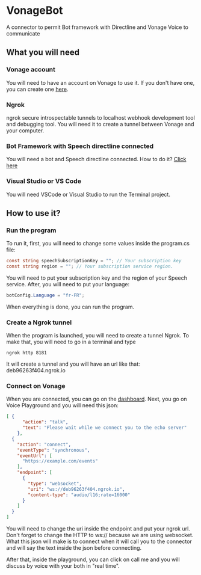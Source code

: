 # VonageBot
A connector to permit Bot framework with Directline and Vonage Voice to communicate
## What you will need

### Vonage account

You will need to have an account on Vonage to use it. If you don't have one, you can create one [here](https://dashboard.nexmo.com/sign-up).

### Ngrok

ngrok secure introspectable tunnels to localhost webhook development tool and debugging tool.
You will need it to create a tunnel between Vonage and your computer.

### Bot Framework with Speech directline connected

You will need a bot and Speech directline connected. How to do it? [Click here](https://docs.microsoft.com/en-us/azure/cognitive-services/speech-service/tutorial-voice-enable-your-bot-speech-sdk)

### Visual Studio or VS Code

You will need VSCode or Visual Studio to run the Terminal project.

## How to use it?
### Run the program

To run it, first, you will need to change some values inside the program.cs file: 
```csharp
const string speechSubscriptionKey = ""; // Your subscription key
const string region = ""; // Your subscription service region.
```
You will need to put your subscription key and the region of your Speech service.
After, you will need to put your language:
```csharp
botConfig.Language = "fr-FR";
```
When everything is done, you can run the program.

### Create a Ngrok tunnel

When the program is launched, you will need to create a tunnel Ngrok. To make that, you will need to go in a terminal and type
```
ngrok http 8181
```
It will create a tunnel and you will have an url like that: deb96263f404.ngrok.io

### Connect on Vonage

When you are connected, you can go on the [dashboard](https://dashboard.nexmo.com/). Next, you go on Voice Playground and you will need this json:
```json
[ {
      "action": "talk",
      "text": "Please wait while we connect you to the echo server"
    },
  {
    "action": "connect",
    "eventType": "synchronous",
    "eventUrl": [
      "https://example.com/events"
    ],
    "endpoint": [
      {
        "type": "websocket",
        "uri": "ws://deb96263f404.ngrok.io",
        "content-type": "audio/l16;rate=16000"
      }
    ]
  }
]
```
You will need to change the uri inside the endpoint and put your ngrok url. Don't forget to change the HTTP to ws:// because we are using websocket.
What this json will make is to connect when it will call you to the connector and will say the text inside the json before connecting.

After that, inside the playground, you can click on call me and you will discuss by voice with your both in "real time".
